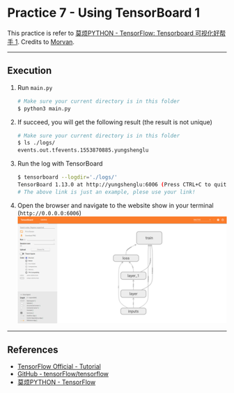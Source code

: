 # Practice 7 - Using TensorBoard 1

This practice is refer to [莫烦PYTHON - TensorFlow: Tensorboard 可视化好帮手 1](https://morvanzhou.github.io/tutorials/machine-learning/tensorflow/4-1-tensorboard1/). Credits to [Morvan](https://github.com/MorvanZhou).

---
## Execution

1. Run `main.py`
    ```bash
    # Make sure your current directory is in this folder
    $ python3 main.py
    ```
2. If succeed, you will get the following result (the result is not unique)
    ```bash
    # Make sure your current directory is in this folder
    $ ls ./logs/
    events.out.tfevents.1553870885.yungshenglu
    ```
3. Run the log with TensorBoard
    ```bash
    $ tensorboard --logdir='./logs/'
    TensorBoard 1.13.0 at http://yungshenglu:6006 (Press CTRL+C to quit)
    # The above link is just an example, plese use your link!
    ```
4. Open the browser and navigate to the website show in your terminal (`http://0.0.0.0:6006`)
    ![](res/tensorboard-demo.png)

---
## References

* [TensorFlow Official - Tutorial](https://www.tensorflow.org/tutorials/)
* [GitHub - tensorFlow/tensorflow](https://github.com/tensorflow/tensorflow)
* [莫烦PYTHON - TensorFlow](https://morvanzhou.github.io/tutorials/machine-learning/tensorflow)